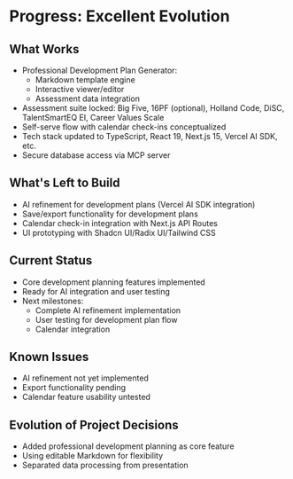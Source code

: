 # Progress: Excellent Evolution

## What Works
- Professional Development Plan Generator:
  - Markdown template engine
  - Interactive viewer/editor
  - Assessment data integration
- Assessment suite locked: Big Five, 16PF (optional), Holland Code, DiSC, TalentSmartEQ EI, Career Values Scale
- Self-serve flow with calendar check-ins conceptualized
- Tech stack updated to TypeScript, React 19, Next.js 15, Vercel AI SDK, etc.
- Secure database access via MCP server

## What's Left to Build
- AI refinement for development plans (Vercel AI SDK integration)
- Save/export functionality for development plans
- Calendar check-in integration with Next.js API Routes
- UI prototyping with Shadcn UI/Radix UI/Tailwind CSS

## Current Status
- Core development planning features implemented
- Ready for AI integration and user testing
- Next milestones:
  - Complete AI refinement implementation
  - User testing for development plan flow
  - Calendar integration

## Known Issues
- AI refinement not yet implemented
- Export functionality pending
- Calendar feature usability untested

## Evolution of Project Decisions
- Added professional development planning as core feature
- Using editable Markdown for flexibility
- Separated data processing from presentation